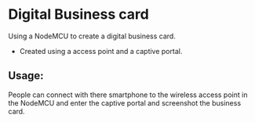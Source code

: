 # Digital Business card

Using a NodeMCU to create a digital business card.

- Created using a access point and a captive portal.

## Usage:
People can connect with there smartphone to the wireless access point in the NodeMCU and enter the captive portal and screenshot the business card.
